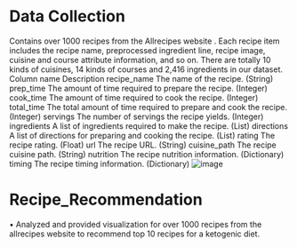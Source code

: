 # Data Collection
Contains over 1000 recipes from the Allrecipes website . Each recipe item includes the recipe name, preprocessed ingredient line, recipe image, cuisine and course attribute information, and so on. There are totally 10 kinds of cuisines, 14 kinds of courses and 2,416 ingredients in our dataset.
Column name	Description
recipe_name	The name of the recipe. (String)
prep_time	The amount of time required to prepare the recipe. (Integer)
cook_time	The amount of time required to cook the recipe. (Integer)
total_time	The total amount of time required to prepare and cook the recipe. (Integer)
servings	The number of servings the recipe yields. (Integer)
ingredients	A list of ingredients required to make the recipe. (List)
directions	A list of directions for preparing and cooking the recipe. (List)
rating	The recipe rating. (Float)
url	The recipe URL. (String)
cuisine_path	The recipe cuisine path. (String)
nutrition	The recipe nutrition information. (Dictionary)
timing	The recipe timing information. (Dictionary)
![image](https://user-images.githubusercontent.com/55248640/209846004-f9bbe912-26da-4853-a280-b489d55529d0.png)





# Recipe_Recommendation

•	Analyzed and provided visualization for over 1000 recipes from the allrecipes website to recommend top 10 recipes for a ketogenic diet.
